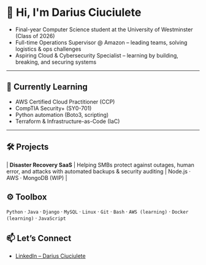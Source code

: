 # 👋 Hi, I'm Darius Ciuciulete

- Final-year Computer Science student at the University of Westminster (Class of 2026)  
- Full-time Operations Supervisor @ Amazon – leading teams, solving logistics & ops challenges  
- Aspiring Cloud & Cybersecurity Specialist – learning by building, breaking, and securing systems

---

## 🧠 Currently Learning

-  AWS Certified Cloud Practitioner (CCP)
-  CompTIA Security+ (SY0-701)
-  Python automation (Boto3, scripting)
-  Terraform & Infrastructure-as-Code (IaC)

---

## 🛠️ Projects

| **Disaster Recovery SaaS** | Helping SMBs protect against outages, human error, and attacks with automated backups & security auditing | Node.js · AWS · MongoDB (WIP) |

## ⚙️ Toolbox

`Python` · `Java` · `Django` · `MySQL` · `Linux` · `Git` · `Bash` · `AWS (learning)` · `Docker (learning)` · `JavaScript`

## 📫 Let’s Connect

- [LinkedIn – Darius Ciuciulete](https://www.linkedin.com/in/darius-ciuciulete/)

<!-- Optional flair: GitHub stats -->
<!-- 
![Darius's GitHub stats](https://github-readme-stats.vercel.app/api?username=dariusciuciulete&show_icons=true&theme=default)
-->
